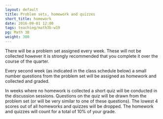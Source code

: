 ```yaml
---
layout: default
title: Problem sets, homework and quizzes
short_title: homework
date: 2016-09-01 12:00
tags: teaching/math3b-w19
pg: Math 3B
weight: 300
---
```


There will be a problem set assigned every week. These will not be collected however it is strongly recommended that you complete it over the course of the quarter.

Every second week (as indicated in the class schedule below) a small number questions from the problem set will be assigned as homework and collected and graded. 

In weeks where no homework is collected a short quiz will be conducted in the discussion sessions. Questions on the quiz will be drawn from the problem set (or will be very similar to one of these questions). The lowest 4 scores out of all homeworks and quizzes will be dropped. The homework and quizzes will count for a total of 10% of your grade.

<!-- - [Problem set 1][ps1]  -->
<!-- - [Problem set 2][ps2]  -->
<!-- - [Problem set 3][ps3]  -->
<!-- - [Problem set 4][ps4]  -->
<!-- - [Problem set 5][ps5]  -->
<!-- - [Problem set 6][ps6]  -->
<!-- - [Problem set 7][ps7]  -->
<!-- - [Problem set 8][ps8]  -->
<!-- - [Problem set 9][ps9]  -->
<!-- - [Problem set 10][ps10]  -->

[ps1]: ps/ps1.pdf
[ps2]: ps/ps2.pdf
[ps3]: ps/ps3.pdf
[ps4]: ps/ps4.pdf
[ps5]: ps/ps5.pdf
[ps6]: ps/ps6.pdf
[ps7]: ps/ps7.pdf
[ps8]: ps/ps8.pdf
[ps9]: ps/ps9.pdf
[ps10]: ps/ps10.pdf

[ps1s]: ps/ps1s.pdf
[ps2s]: ps/ps2s.pdf
[ps3s]: ps/ps3s.pdf
[ps4s]: ps/ps4s.pdf
[ps5s]: ps/ps5s.pdf
[ps6s]: ps/ps6s.pdf
[ps7s]: ps/ps7s.pdf
[ps8s]: ps/ps8s.pdf
[ps9s]: ps/ps9s.pdf
[ps10s]: ps/ps10s.pdf
